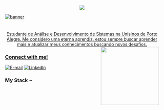 <div align="center">
  <a href=https://github.com/user-attachments/assets/eef64bb7-c697-4c2a-ad70-db21fb1f43d3>
    <img src=https://readme-typing-svg.herokuapp.com?font=Fira+Code&weight=650&pause=1000&color=C969F7&width=435&lines=%F0%96%A4%90%EF%BD%A1%E2%98%85%E2%80%A2%E2%9C%A9+Welcome+to+my+profile+%E2%9C%A9%E2%80%A2%E2%98%85%EF%BD%A1%F0%96%A4%90)](https://git.io/typing-svg)
  </a>
</div>

![banner](https://github.com/user-attachments/assets/eef64bb7-c697-4c2a-ad70-db21fb1f43d3)

#

<p align="center">Estudante de Análise e Desenvolvimento de Sistemas na Unisinos de Porto Alegre.
Me considero uma eterna aprendiz, estou sempre buscar aprender mais e atualizar meus conhecimentos buscando novos desafios. 
  



<img align="right" alt="" height="190px" src="./src/study.gif">

<h3 align="left">Connect with me!</h3>

[![E-mail](https://img.shields.io/badge/-Email-000?style=for-the-badge&logo=microsoft-outlook&logoColor=FF00F6&color:FFF)](mailto:nathaliafloresmartins4550@gmail.com)
[![LinkedIn](https://img.shields.io/badge/-LinkedIn-000?style=for-the-badge&logo=linkedin&logoColor=FF00F6&color:FFF)](https://www.linkedin.com/in/nathalia-flores-1811n2004/)


<h3 align="left">My Stack ~</h3>
